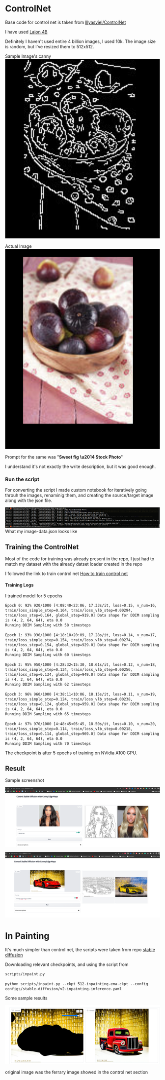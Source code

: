 # ControlNet

Base code for control net is taken from [lllyasviel/ControlNet](https://github.com/lllyasviel/ControlNet)

I have used [Laion 4B](https://laion.ai/blog/laion-400-open-dataset/)

Definitely I haven't used entire 4 billion images, I used 10k. The image size is random, but I've resized them to 512x512.

Sample Image's canny
![1687010839964](image/README/1687010839964.png)

Actual Image
![1687010880776](image/README/1687010880776.png)

Prompt for the same was "**Sweet fig \u2014 Stock Photo**"

I understand it's not exactly the write description, but it was good enough.

### Run the script

For converting the script I made custom notebook for iteratively going throuh the images, renaminig them, and creating the source/target image along with the json file.

![1687011044620](image/README/1687011044620.png)
What my image-data.json looks like

## Training the ControlNet

Most of the code for training was already present in the repo, I just had to match my dataset with the already datset loader created in the repo

I followed the link to train control net [How to train control net](https://github.com/lllyasviel/ControlNet/blob/main/docs/train.md)

#### Training Logs

I trained model for 5 epochs

```
Epoch 0: 92% 920/1000 [4:08:40<23:06, 17.33s/it, loss=0.15, v_num=16, train/loss_simple_step=0.164, train/loss_vlb_step=0.00294, train/loss_step=0.164, global_step=919.0] Data shape for DDIM sampling is (4, 2, 64, 64), eta 0.0
Running DDIM Sampling with 58 timesteps

Epoch 1: 93% 930/1000 [4:18:18<20:09, 17.28s/it, loss=0.14, v_num=17, train/loss_simple_step=0.154, train/loss_vlb_step=0.00274, train/loss_step=0.154, global_step=929.0] Data shape for DDIM sampling is (4, 2, 64, 64), eta 0.0
Running DDIM Sampling with 60 timesteps

Epoch 2: 95% 950/1000 [4:28:32<15:30, 18.61s/it, loss=0.12, v_num=18, train/loss_simple_step=0.134, train/loss_vlb_step=0.00256, train/loss_step=0.134, global_step=949.0] Data shape for DDIM sampling is (4, 2, 64, 64), eta 0.0
Running DDIM Sampling with 62 timesteps

Epoch 3: 96% 960/1000 [4:38:11<10:06, 18.15s/it, loss=0.11, v_num=19, train/loss_simple_step=0.124, train/loss_vlb_step=0.00238, train/loss_step=0.124, global_step=959.0] Data shape for DDIM sampling is (4, 2, 64, 64), eta 0.0
Running DDIM Sampling with 65 timesteps

Epoch 4: 97% 970/1000 [4:48:45<05:45, 18.50s/it, loss=0.10, v_num=20, train/loss_simple_step=0.114, train/loss_vlb_step=0.00218, train/loss_step=0.114, global_step=969.0] Data shape for DDIM sampling is (4, 2, 64, 64), eta 0.0
Running DDIM Sampling with 70 timesteps
```

The checkpoint is after 5 epochs of training on NVidia A100 GPU.

## Result

Sample screenshot

![1687012364526](image/README/1687012364526.png)

![1687012467194](image/README/1687012467194.png)




# In Painting

It's much simpler than control net, the scripts were taken from repo [stable diffusion](https://github.com/runwayml/stable-diffusion)

Downloading relevant checkpoints, and using the script from 

```
scripts/inpaint.py

python scripts/inpaint.py --ckpt 512-inpainting-ema.ckpt --config configs/stable-diffusion/v2-inpainting-inference.yaml
``` 

Some sample results

![1687013164318](image/README/1687013164318.png)

original image was the ferrary image showed in the control net section